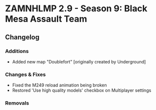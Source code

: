# ZAMNHLMP 2.9 - Season 9: Black Mesa Assault Team
## Changelog

### Additions
- Added new map "Doublefort" [originally created by Underground]

### Changes & Fixes
- Fixed the M249 reload animation being broken
- Restored 'Use high quality models' checkbox on Multiplayer settings

### Removals
